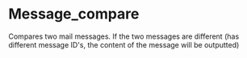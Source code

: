 Message_compare
===============

Compares two mail messages.  If the two messages are different (has different message ID's, the content of the message will be outputted)
